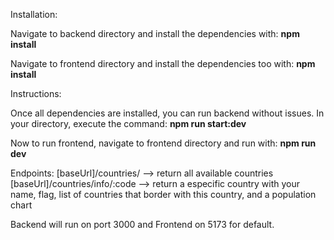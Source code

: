 Installation:

Navigate to backend directory and install the dependencies with:
**npm install**

Navigate to frontend directory and install the dependencies too with:
**npm install**

Instructions:

Once all dependencies are installed, you can run backend without issues. In your directory, execute the command:
**npm run start:dev**

Now to run frontend, navigate to frontend directory and run with:
**npm run dev**

Endpoints:
[baseUrl]/countries/ --> return all available countries
[baseUrl]/countries/info/:code --> return a especific country with your name, flag, list of countries that border with this country, and a population chart

Backend will run on port 3000 and Frontend on 5173 for default.
